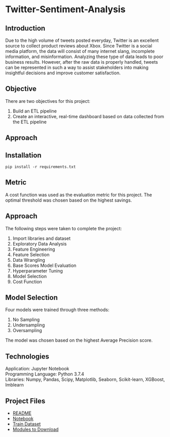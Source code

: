 # Twitter-Sentiment-Analysis

## Introduction
Due to the high volume of tweets posted everyday, Twitter is an excellent source to collect product reviews about Xbox. Since Twitter is a social media platform, the data will consist of many internet slang, incomplete information, and misinformation. Analyzing these type of data leads to poor business results. However, after the raw data is properly handled, tweets can be represented in such a way to assist stakeholders into making insightful decisions and improve customer satisfaction.

## Objective
There are two objectives for this project:
1. Build an ETL pipeline
2. Create an interactive, real-time dashboard based on data collected from the ETL pipeline

## Approach

## Installation

```
pip install -r requirements.txt
```

## Metric 
A cost function was used as the evaluation metric for this project. The optimal threshold was chosen based on the highest savings.

## Approach
The following steps were taken to complete the project:
1. Import libraries and dataset
3. Exploratory Data Analysis
4. Feature Engineering
5. Feature Selection
6. Data Wrangling
7. Base Scores Model Evaluation
8. Hyperparameter Tuning
9. Model Selection
10. Cost Function

## Model Selection
Four models were trained through three methods:
1. No Sampling
2. Undersampling
3. Oversampling

The model was chosen based on the highest Average Precision score.

## Technologies
Application: Jupyter Notebook<br>
Programming Language: Python 3.7.4<br>
Libraries: Numpy, Pandas, Scipy, Matplotlib, Seaborn, Scikit-learn, XGBoost, Imblearn<br>

## Project Files
* [README](https://github.com/Ericjung008/Twitter-Sentiment-Analysis/blob/main/README.md)
* [Notebook]()
* [Train Dataset](https://github.com/Ericjung008/Twitter-Sentiment-Analysis/blob/main/Twitter.csv)
* [Modules to Download](https://github.com/Ericjung008/Twitter-Sentiment-Analysis/blob/main/requirements.txt)
